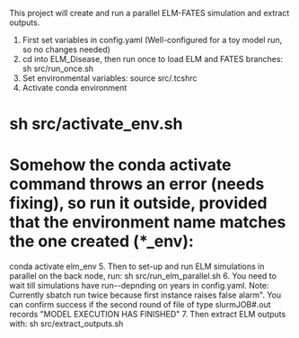 
This project will create and run a parallel ELM-FATES simulation and extract outputs.

1. First set variables in config.yaml (Well-configured for a toy model run, so no changes needed)
2. cd into ELM_Disease, then run once to load ELM and FATES branches:
sh src/run_once.sh
3. Set environmental variables:
source src/.tcshrc
4. Activate conda environment
# sh src/activate_env.sh 
# Somehow the conda activate command throws an error (needs fixing), so run it outside, provided that the environment name matches the one created (*_env):
conda activate elm_env
5. Then to set-up and run ELM simulations in parallel on the back node, run: 
sh src/run_elm_parallel.sh
6. You need to wait till simulations have run--depnding on years in config.yaml. Note: Currently sbatch run twice because first instance raises false alarm". You can confirm success if the second round of file of type slurmJOB#.out records "MODEL EXECUTION HAS FINISHED"
7. Then extract ELM outputs with:
sh src/extract_outputs.sh

